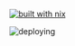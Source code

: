 [![built with nix](https://builtwithnix.org/badge.svg)](https://builtwithnix.org)

![deploying](https://github.com/DieracDelta/DieracDelta.github.io/workflows/Build/badge.svg)
